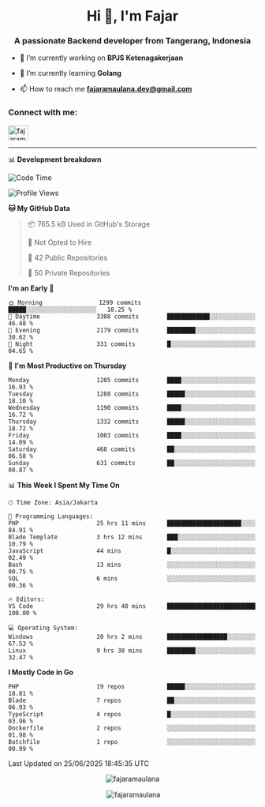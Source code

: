 <h1 align="center">Hi 👋, I'm Fajar</h1>
<h3 align="center">A passionate Backend developer from Tangerang, Indonesia</h3>

<!-- <p align="left"> <img src="https://komarev.com/ghpvc/?username=fajaramaulana&label=Profile%20views&color=0e75b6&style=flat" alt="fajaramaulana" /> </p> -->

- 🔭 I’m currently working on **BPJS Ketenagakerjaan**

- 🌱 I’m currently learning **Golang**

- 📫 How to reach me **fajaramaulana.dev@gmail.com**

<h3 align="left">Connect with me:</h3>
<p align="left">
<a href="https://linkedin.com/in/fajar-agus-maulana-73533a180/" target="blank"><img align="center" src="https://raw.githubusercontent.com/rahuldkjain/github-profile-readme-generator/master/src/images/icons/Social/linked-in-alt.svg" alt="fajaramaulana" height="30" width="40" /></a>
</p>

-------

📊 **Development breakdown**
<!--START_SECTION:waka-->
![Code Time](http://img.shields.io/badge/Code%20Time-3%2C106%20hrs%2038%20mins-blue)

![Profile Views](http://img.shields.io/badge/Profile%20Views-0-blue)

**🐱 My GitHub Data** 

> 📦 765.5 kB Used in GitHub's Storage 
 > 
> 🚫 Not Opted to Hire
 > 
> 📜 42 Public Repositories 
 > 
> 🔑 50 Private Repositories 
 > 
**I'm an Early 🐤** 

```text
🌞 Morning                1299 commits        █████░░░░░░░░░░░░░░░░░░░░   18.25 % 
🌆 Daytime                3308 commits        ████████████░░░░░░░░░░░░░   46.48 % 
🌃 Evening                2179 commits        ████████░░░░░░░░░░░░░░░░░   30.62 % 
🌙 Night                  331 commits         █░░░░░░░░░░░░░░░░░░░░░░░░   04.65 % 
```
📅 **I'm Most Productive on Thursday** 

```text
Monday                   1205 commits        ████░░░░░░░░░░░░░░░░░░░░░   16.93 % 
Tuesday                  1288 commits        █████░░░░░░░░░░░░░░░░░░░░   18.10 % 
Wednesday                1190 commits        ████░░░░░░░░░░░░░░░░░░░░░   16.72 % 
Thursday                 1332 commits        █████░░░░░░░░░░░░░░░░░░░░   18.72 % 
Friday                   1003 commits        ████░░░░░░░░░░░░░░░░░░░░░   14.09 % 
Saturday                 468 commits         ██░░░░░░░░░░░░░░░░░░░░░░░   06.58 % 
Sunday                   631 commits         ██░░░░░░░░░░░░░░░░░░░░░░░   08.87 % 
```


📊 **This Week I Spent My Time On** 

```text
🕑︎ Time Zone: Asia/Jakarta

💬 Programming Languages: 
PHP                      25 hrs 11 mins      █████████████████████░░░░   84.91 % 
Blade Template           3 hrs 12 mins       ███░░░░░░░░░░░░░░░░░░░░░░   10.79 % 
JavaScript               44 mins             █░░░░░░░░░░░░░░░░░░░░░░░░   02.49 % 
Bash                     13 mins             ░░░░░░░░░░░░░░░░░░░░░░░░░   00.75 % 
SQL                      6 mins              ░░░░░░░░░░░░░░░░░░░░░░░░░   00.36 % 

🔥 Editors: 
VS Code                  29 hrs 40 mins      █████████████████████████   100.00 % 

💻 Operating System: 
Windows                  20 hrs 2 mins       █████████████████░░░░░░░░   67.53 % 
Linux                    9 hrs 38 mins       ████████░░░░░░░░░░░░░░░░░   32.47 % 
```

**I Mostly Code in Go** 

```text
PHP                      19 repos            █████░░░░░░░░░░░░░░░░░░░░   18.81 % 
Blade                    7 repos             ██░░░░░░░░░░░░░░░░░░░░░░░   06.93 % 
TypeScript               4 repos             █░░░░░░░░░░░░░░░░░░░░░░░░   03.96 % 
Dockerfile               2 repos             ░░░░░░░░░░░░░░░░░░░░░░░░░   01.98 % 
Batchfile                1 repo              ░░░░░░░░░░░░░░░░░░░░░░░░░   00.99 % 
```




 Last Updated on 25/06/2025 18:45:35 UTC
<!--END_SECTION:waka-->
<p align="center"><img align="center" src="https://github-readme-stats.vercel.app/api/top-langs?username=fajaramaulana&show_icons=true&locale=en&layout=compact" alt="fajaramaulana" /></p>

<p align="center">&nbsp;<img align="center" src="https://github-readme-stats.vercel.app/api?username=fajaramaulana&show_icons=true&locale=en" alt="fajaramaulana" /></p>
